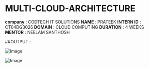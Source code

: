 # MULTI-CLOUD-ARCHITECTURE
**company** : CODTECH IT SOLUTIONS
**NAME** : PRATEEK
**INTERN ID** : CT04DG3026
**DOMAIN** : CLOUD COMPUTING
**DURATION** : 4 WEEKS
**MENTOR** : NEELAM SANTHOSH

##OUTPUT : 

![Image](https://github.com/user-attachments/assets/0be3873e-2ac5-40b9-a9e9-3113d574171c)


![Image](https://github.com/user-attachments/assets/8840258f-c92d-4bee-915a-953dd54c8faa)



